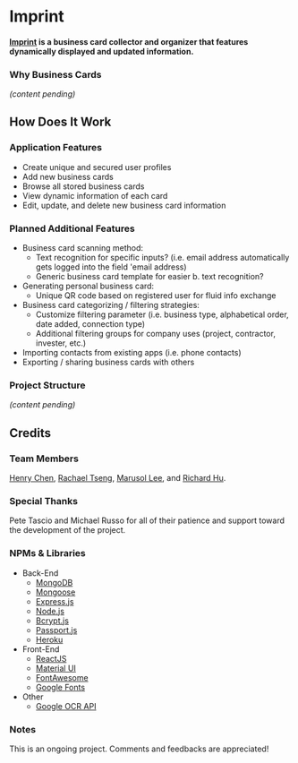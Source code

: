 # Imprint

#### [__Imprint__](https://project-imprint.herokuapp.com/) is a business card collector and organizer that features dynamically displayed and updated information.

### Why Business Cards
_(content pending)_

## How Does It Work

### Application Features
- Create unique and secured user profiles
- Add new business cards
- Browse all stored business cards
- View dynamic information of each card
- Edit, update, and delete new business card information

### Planned Additional Features
- Business card scanning method:
    - Text recognition for specific inputs? (i.e. email address automatically gets logged into the field 'email address)
    - Generic business card template for easier b. text recognition?
- Generating personal business card:
    - Unique QR code based on registered user for fluid info exchange
- Business card categorizing / filtering strategies:
    - Customize filtering parameter (i.e. business type, alphabetical order, date added, connection type)
    - Additional filtering groups for company uses (project, contractor, invester, etc.)
- Importing contacts from existing apps (i.e. phone contacts)
- Exporting / sharing business cards with others

### Project Structure
_(content pending)_

## Credits

### Team Members
[Henry Chen](https://github.com/hchen651), [Rachael Tseng](https://github.com/hojungt), [Marusol Lee](https://github.com/marulee), and [Richard Hu](https://github.com/rzhanghu64).

### Special Thanks
Pete Tascio and Michael Russo for all of their patience and support toward the development of the project.

### NPMs & Libraries
- Back-End
    - [MongoDB](https://www.mongodb.com/)
    - [Mongoose](https://mongoosejs.com/)
    - [Express.js](https://expressjs.com/)
    - [Node.js](https://nodejs.org/en/)
    - [Bcrypt.js](https://www.npmjs.com/package/bcrypt)
    - [Passport.js](http://www.passportjs.org/)
    - [Heroku](https://www.heroku.com/)
- Front-End
    - [ReactJS](https://reactjs.org/)
    - [Material UI](https://material-ui.com/)
    - [FontAwesome](https://fontawesome.com/?from=io)
    - [Google Fonts](https://fonts.google.com/)
- Other
    - [Google OCR API](https://cloud.google.com/vision/docs/ocr)

### Notes
This is an ongoing project. Comments and feedbacks are appreciated!
